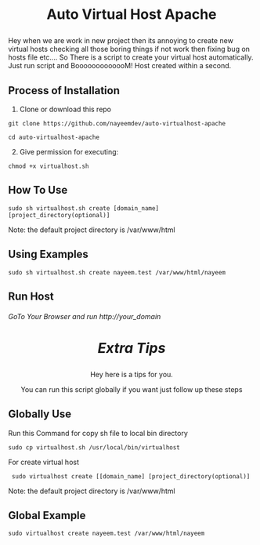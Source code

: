 # <p align="center">Auto Virtual Host Apache</p>
Hey when we are work in new project then its annoying to create new virtual hosts checking all those boring things if not work then fixing bug on hosts file etc.... So There is a script to create your virtual host automatically. Just run script and BooooooooooooM! Host created within a second.


## Process of Installation

1. Clone or download this repo

```
git clone https://github.com/nayeemdev/auto-virtualhost-apache
```
```
cd auto-virtualhost-apache
```
2. Give permission for executing:

```
chmod +x virtualhost.sh
```

## How To Use

```
sudo sh virtualhost.sh create [domain_name] [project_directory(optional)]
```
<dl>
  <dt>Note: the default project directory is /var/www/html</dt>
</dl>

## Using Examples

```
sudo sh virtualhost.sh create nayeem.test /var/www/html/nayeem
```

## Run Host
###### GoTo Your Browser and run http://your_domain



# <p align="center">*****Extra Tips*****</p>
<p align="center">Hey here is a tips for you.</p>
<p align="center">You can run this script globally if you want just follow up these steps</p>

## Globally Use
Run this Command for copy sh file to local bin directory
```
sudo cp virtualhost.sh /usr/local/bin/virtualhost
```
For create virtual host
```
 sudo virtualhost create [[domain_name] [project_directory(optional)]
```
<dl>
  <dt>Note: the default project directory is /var/www/html</dt>
</dl>

## Global Example

```
sudo virtualhost create nayeem.test /var/www/html/nayeem
```
